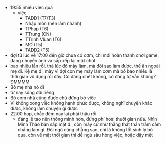 - 19:55 nhiều việc quá
	- việc
		- TADD1 (T7/T3)
		- Nhập môn (nên làm nhanh)
		- TPhap (T6)
		- TTrung (CN)
		- TTrinh Vluan (T6)
		- MỞ (T5)
		- TADD2 (T5)
- đợi từ lúc về 17:00 đến giờ chưa có cơm, chỉ mới hoàn thành chơi game, đang chuyển ảnh và sắp xếp lại một chút
- bao nhiêu lần rồi, thà lúc đó mày làm, mà đói sao làm được, thế ăn ngoài mẹ đi. Kệ mẹ đi, mày vì đợi con mẹ mày làm cơm mà bỏ bao nhiêu là thời gian vô dụng rồi đấy. Có đáng chết không, có đáng tự vẫn không? ĐMMMM
- Bỏ mẹ nhà nó đi
- từ nay sống đời riêng
- Bỏ cơm nhà cũng được chứ đừng bỏ việc
- Vì không xong việc không hạnh phúc được, không nghĩ chuyện khác được, không làm chuyện gì được
- 22:00 họp, chắc đêm nay lại phải thâu rồi
	- đáng lẽ tao nên thông minh hơn, đừng phí hoài thười gian nữa. Nhìn Minh Thảo bận sấp mặt đi, còn mày cứ như thằng thất thần trầm cảm chẳng làm gì. Đói ngủ cũng chẳng sao, chỉ là không tốt sinh lý bỏ qua, còn về mặt thời gian thì dễ ngủ sâu hỏng việc, hoặc dậy mệt